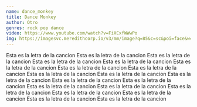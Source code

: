 ```yaml
---
name: dance_monkey
title: Dance Monkey
author: Otro
genres: rock pop dance
video: https://www.youtube.com/watch?v=FiXCxfWWwPo
img: https://imagesvc.meredithcorp.io/v3/mm/image?q=85&c=sc&poi=face&w=2000&h=1047&url=https:%2F%2Fstatic.onecms.io%2Fwp-content%2Fuploads%2Fsites%2F20%2F2017%2F08%2Fbeats.jpg
---
```

Esta es la letra de la cancion Esta es la letra de la cancion Esta es la letra de la cancion Esta es la letra de la cancion Esta es la letra de la cancion Esta es la letra de la cancion Esta es la letra de la cancion Esta es la letra de la cancion Esta es la letra de la cancion Esta es la letra de la cancion Esta es la letra de la cancion Esta es la letra de la cancion Esta es la letra de la cancion Esta es la letra de la cancion Esta es la letra de la cancion Esta es la letra de la cancion Esta es la letra de la cancion Esta es la letra de la cancion Esta es la letra de la cancion Esta es la letra de la cancion 